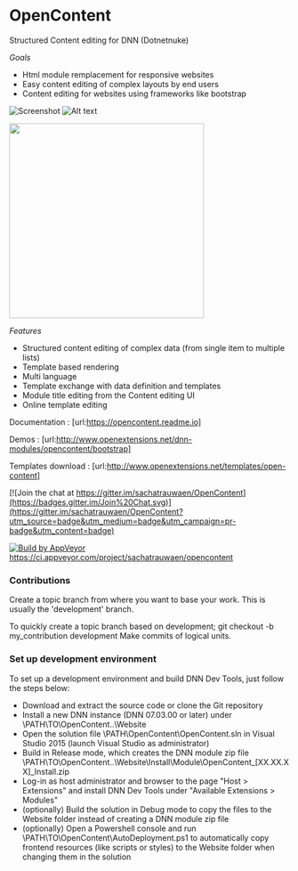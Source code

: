 # OpenContent

Structured Content editing for DNN (Dotnetnuke)

*Goals*

* Html module remplacement for responsive websites
* Easy content editing of complex layouts by end users
* Content editing for websites using frameworks like bootstrap

![Screenshot](http://www.openextensions.net/admin/file-management/Portals/0/opencontent4.jpg)
![Alt text](http://www.openextensions.net/admin/file-management/Portals/0/opencontent4.jpg)

<img src="http://www.openextensions.net/admin/file-management/Portals/0/opencontent4.jpg" width="350"/>

*Features*

* Structured content editing of complex data (from single item to multiple lists)
* Template based rendering
* Multi language
* Template exchange with data definition and templates
* Module title editing from the Content editing UI
* Online template editing


Documentation : [url:https://opencontent.readme.io]

Demos : [url:http://www.openextensions.net/dnn-modules/opencontent/bootstrap]

Templates download : [url:http://www.openextensions.net/templates/open-content]



[![Join the chat at https://gitter.im/sachatrauwaen/OpenContent](https://badges.gitter.im/Join%20Chat.svg)](https://gitter.im/sachatrauwaen/OpenContent?utm_source=badge&utm_medium=badge&utm_campaign=pr-badge&utm_content=badge)

[![Build by AppVeyor](https://ci.appveyor.com/api/projects/status/github/sachatrauwaen/OpenContent?branch=master&svg=true)](https://ci.appveyor.com/project/sachatrauwaen/opencontent/)
https://ci.appveyor.com/project/sachatrauwaen/opencontent


### Contributions

Create a topic branch from where you want to base your work.
This is usually the 'development' branch.

To quickly create a topic branch based on development; git checkout -b my_contribution development
Make commits of logical units.

### Set up development environment

To set up a development environment and build DNN Dev Tools, just follow the steps below:

* Download and extract the source code or clone the Git repository
* Install a new DNN instance (DNN 07.03.00 or later) under \PATH\TO\OpenContent\..\Website
* Open the solution file \PATH\OpenContent\OpenContent.sln in Visual Studio 2015 (launch Visual Studio as administrator)
* Build in Release mode, which creates the DNN module zip file \PATH\TO\OpenContent\..\Website\Install\Module\OpenContent_[XX.XX.XX]_Install.zip
* Log-in as host administrator and browser to the page "Host > Extensions" and install DNN Dev Tools under "Available Extensions > Modules"
* (optionally) Build the solution in Debug mode to copy the files to the Website folder instead of creating a DNN module zip file
* (optionally) Open a Powershell console and run \PATH\TO\OpenContent\AutoDeployment.ps1 to automatically copy frontend resources (like scripts or styles) to the Website folder when changing them in the solution
